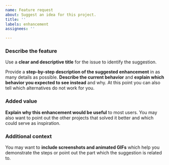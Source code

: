 ```yaml
---
name: Feature request
about: Suggest an idea for this project.
title: ''
labels: enhancement
assignees: ''

---
```


### Describe the feature

Use a **clear and descriptive title** for the issue to identify the suggestion.

Provide a **step-by-step description of the suggested enhancement** in as many details as possible. **Describe the current behavior** and **explain which behavior you expected to see instead** and why. At this point you can also tell which alternatives do not work for you.

### Added value

**Explain why this enhancement would be useful** to most users. You may also want to point out the other projects that solved it better and which could serve as inspiration.

### Additional context

You may want to **include screenshots and animated GIFs** which help you demonstrate the steps or point out the part which the suggestion is related to.
